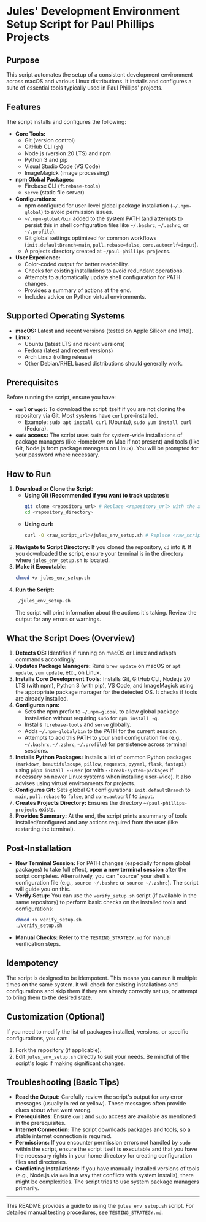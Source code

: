 # Jules' Development Environment Setup Script for Paul Phillips Projects

## Purpose

This script automates the setup of a consistent development environment across macOS and various Linux distributions. It installs and configures a suite of essential tools typically used in Paul Phillips' projects.

## Features

The script installs and configures the following:

*   **Core Tools:**
    *   Git (version control)
    *   GitHub CLI (`gh`)
    *   Node.js (version 20 LTS) and npm
    *   Python 3 and pip
    *   Visual Studio Code (VS Code)
    *   ImageMagick (image processing)
*   **npm Global Packages:**
    *   Firebase CLI (`firebase-tools`)
    *   `serve` (static file server)
*   **Configurations:**
    *   npm configured for user-level global package installation (`~/.npm-global`) to avoid permission issues.
    *   `~/.npm-global/bin` added to the system PATH (and attempts to persist this in shell configuration files like `~/.bashrc`, `~/.zshrc`, or `~/.profile`).
    *   Git global settings optimized for common workflows (`init.defaultBranch=main`, `pull.rebase=false`, `core.autocrlf=input`).
    *   A projects directory created at `~/paul-phillips-projects`.
*   **User Experience:**
    *   Color-coded output for better readability.
    *   Checks for existing installations to avoid redundant operations.
    *   Attempts to automatically update shell configuration for PATH changes.
    *   Provides a summary of actions at the end.
    *   Includes advice on Python virtual environments.

## Supported Operating Systems

*   **macOS:** Latest and recent versions (tested on Apple Silicon and Intel).
*   **Linux:**
    *   Ubuntu (latest LTS and recent versions)
    *   Fedora (latest and recent versions)
    *   Arch Linux (rolling release)
    *   Other Debian/RHEL based distributions should generally work.

## Prerequisites

Before running the script, ensure you have:

*   **`curl` or `wget`:** To download the script itself if you are not cloning the repository via Git. Most systems have `curl` pre-installed.
    *   Example: `sudo apt install curl` (Ubuntu), `sudo yum install curl` (Fedora).
*   **`sudo` access:** The script uses `sudo` for system-wide installations of package managers (like Homebrew on Mac if not present) and tools (like Git, Node.js from package managers on Linux). You will be prompted for your password where necessary.

## How to Run

1.  **Download or Clone the Script:**
    *   **Using Git (Recommended if you want to track updates):**
        ```bash
        git clone <repository_url> # Replace <repository_url> with the actual URL
        cd <repository_directory>
        ```
    *   **Using curl:**
        ```bash
        curl -O <raw_script_url>/jules_env_setup.sh # Replace <raw_script_url>
        ```
2.  **Navigate to Script Directory:**
    If you cloned the repository, `cd` into it. If you downloaded the script, ensure your terminal is in the directory where `jules_env_setup.sh` is located.
3.  **Make it Executable:**
    ```bash
    chmod +x jules_env_setup.sh
    ```
4.  **Run the Script:**
    ```bash
    ./jules_env_setup.sh
    ```
    The script will print information about the actions it's taking. Review the output for any errors or warnings.

## What the Script Does (Overview)

1.  **Detects OS:** Identifies if running on macOS or Linux and adapts commands accordingly.
2.  **Updates Package Managers:** Runs `brew update` on macOS or `apt update`, `yum update`, etc., on Linux.
3.  **Installs Core Development Tools:** Installs Git, GitHub CLI, Node.js 20 LTS (with npm), Python 3 (with pip), VS Code, and ImageMagick using the appropriate package manager for the detected OS. It checks if tools are already installed.
4.  **Configures npm:**
    *   Sets the npm prefix to `~/.npm-global` to allow global package installation without requiring `sudo` for `npm install -g`.
    *   Installs `firebase-tools` and `serve` globally.
    *   Adds `~/.npm-global/bin` to the PATH for the current session.
    *   Attempts to add this PATH to your shell configuration file (e.g., `~/.bashrc`, `~/.zshrc`, `~/.profile`) for persistence across terminal sessions.
5.  **Installs Python Packages:** Installs a list of common Python packages (`markdown`, `beautifulsoup4`, `pillow`, `requests`, `pyyaml`, `flask`, `fastapi`) using `pip3 install --user` (or with `--break-system-packages` if necessary on newer Linux systems when installing user-wide). It also advises using virtual environments for projects.
6.  **Configures Git:** Sets global Git configurations: `init.defaultBranch` to `main`, `pull.rebase` to `false`, and `core.autocrlf` to `input`.
7.  **Creates Projects Directory:** Ensures the directory `~/paul-phillips-projects` exists.
8.  **Provides Summary:** At the end, the script prints a summary of tools installed/configured and any actions required from the user (like restarting the terminal).

## Post-Installation

*   **New Terminal Session:** For PATH changes (especially for npm global packages) to take full effect, **open a new terminal session** after the script completes. Alternatively, you can "source" your shell's configuration file (e.g., `source ~/.bashrc` or `source ~/.zshrc`). The script will guide you on this.
*   **Verify Setup:** You can use the `verify_setup.sh` script (if available in the same repository) to perform basic checks on the installed tools and configurations:
    ```bash
    chmod +x verify_setup.sh
    ./verify_setup.sh
    ```
*   **Manual Checks:** Refer to the `TESTING_STRATEGY.md` for manual verification steps.

## Idempotency

The script is designed to be idempotent. This means you can run it multiple times on the same system. It will check for existing installations and configurations and skip them if they are already correctly set up, or attempt to bring them to the desired state.

## Customization (Optional)

If you need to modify the list of packages installed, versions, or specific configurations, you can:
1.  Fork the repository (if applicable).
2.  Edit `jules_env_setup.sh` directly to suit your needs.
Be mindful of the script's logic if making significant changes.

## Troubleshooting (Basic Tips)

*   **Read the Output:** Carefully review the script's output for any error messages (usually in red or yellow). These messages often provide clues about what went wrong.
*   **Prerequisites:** Ensure `curl` and `sudo` access are available as mentioned in the prerequisites.
*   **Internet Connection:** The script downloads packages and tools, so a stable internet connection is required.
*   **Permissions:** If you encounter permission errors not handled by `sudo` within the script, ensure the script itself is executable and that you have the necessary rights in your home directory for creating configuration files and directories.
*   **Conflicting Installations:** If you have manually installed versions of tools (e.g., Node.js via `nvm` in a way that conflicts with system installs), there might be complexities. The script tries to use system package managers primarily.

---
This README provides a guide to using the `jules_env_setup.sh` script. For detailed manual testing procedures, see `TESTING_STRATEGY.md`.
